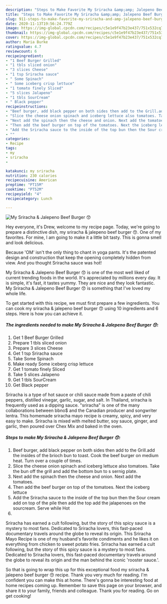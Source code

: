 ```yaml
---
description: "Steps to Make Favorite My Sriracha &amp;amp; Jalepeno Beef Burger 😙"
title: "Steps to Make Favorite My Sriracha &amp;amp; Jalepeno Beef Burger 😙"
slug: 911-steps-to-make-favorite-my-sriracha-and-amp-jalepeno-beef-burger
date: 2020-11-13T19:56:24.779Z
image: https://img-global.cpcdn.com/recipes/c5e1e9f47b23e437/751x532cq70/my-sriracha-jalepeno-beef-burger-😙-recipe-main-photo.jpg
thumbnail: https://img-global.cpcdn.com/recipes/c5e1e9f47b23e437/751x532cq70/my-sriracha-jalepeno-beef-burger-😙-recipe-main-photo.jpg
cover: https://img-global.cpcdn.com/recipes/c5e1e9f47b23e437/751x532cq70/my-sriracha-jalepeno-beef-burger-😙-recipe-main-photo.jpg
author: Maria Burke
ratingvalue: 4.7
reviewcount: 6
recipeingredient:
- "1 Beef Burger Grilled"
- "1 tbls sliced onion"
- "3 slices Cheese"
- "1 tsp Sriracha sauce"
- " Some Spinach"
- " Some iceberg crisp lettuce"
- "1 tomato finely Sliced"
- "5 slices Jalapeno"
- "1 tbls SourCream"
- " Black pepper"
recipeinstructions:
- "Beef burger, add black pepper on both sides then add to the Grill.add the insides of the brioch bun to toast. Cook the beef burger on medium heat. Turn over a couple of times."
- "Slice the cheese onion spinach and iceberg lettuce also tomatoes. Take the bun off the grill and add the bottom bun to s sernig plate."
- "Next add the spinach then the cheese and onion. Next add the tomatoes."
- "Then add the beef burger on top of the tomatoes. Next the iceberg lettuce"
- "Add the Sriracha sauce to the inside of the top bun then the Sour cream add on top of the pile then add the top add the jalapenoes on the sourcream. Serve while Hot"
- ""
categories:
- Recipe
tags:
- my
- sriracha
- 

katakunci: my sriracha  
nutrition: 230 calories
recipecuisine: American
preptime: "PT15M"
cooktime: "PT52M"
recipeyield: "4"
recipecategory: Lunch

---
```



![My Sriracha &amp; Jalepeno Beef Burger 😙](https://img-global.cpcdn.com/recipes/c5e1e9f47b23e437/751x532cq70/my-sriracha-jalepeno-beef-burger-😙-recipe-main-photo.jpg)

Hey everyone, it's Drew, welcome to my recipe page. Today, we're going to prepare a distinctive dish, my sriracha &amp; jalepeno beef burger 😙. One of my favorites. For mine, I am going to make it a little bit tasty. This is gonna smell and look delicious.

Because &#39;OM&#39; isn&#39;t the only thing to chant in yoga pants. It&#39;s the patented design and construction that keep the opening completely hidden from view. And you thought Sriracha sauce was hot!

My Sriracha &amp; Jalepeno Beef Burger 😙 is one of the most well liked of current trending foods in the world. It's appreciated by millions every day. It is simple, it's fast, it tastes yummy. They are nice and they look fantastic. My Sriracha &amp; Jalepeno Beef Burger 😙 is something that I've loved my whole life.


To get started with this recipe, we must first prepare a few ingredients. You can cook my sriracha &amp; jalepeno beef burger 😙 using 10 ingredients and 6 steps. Here is how you can achieve it.

<!--inarticleads1-->

##### The ingredients needed to make My Sriracha &amp; Jalepeno Beef Burger 😙:

1. Get 1 Beef Burger Grilled
1. Prepare 1 tbls sliced onion
1. Prepare 3 slices Cheese
1. Get 1 tsp Sriracha sauce
1. Take  Some Spinach
1. Make ready  Some iceberg crisp lettuce
1. Get 1 tomato finely Sliced
1. Take 5 slices Jalapeno
1. Get 1 tbls SourCream
1. Get  Black pepper


Sriracha is a type of hot sauce or chili sauce made from a paste of chili peppers, distilled vinegar, garlic, sugar, and salt. In Thailand, sriracha is frequently used as a dipping sauce. &#34;sriracha&#34; is one of the many collaborations between bbno$ and the Canadian producer and songwriter lentra. This homemade sriracha mayo recipe is creamy, spicy, and very easy to make. Sriracha is mixed with melted butter, soy sauce, ginger, and garlic, then poured over Chex Mix and baked in the oven. 

<!--inarticleads2-->

##### Steps to make My Sriracha &amp; Jalepeno Beef Burger 😙:

1. Beef burger, add black pepper on both sides then add to the Grill.add the insides of the brioch bun to toast. Cook the beef burger on medium heat. Turn over a couple of times.
1. Slice the cheese onion spinach and iceberg lettuce also tomatoes. Take the bun off the grill and add the bottom bun to s sernig plate.
1. Next add the spinach then the cheese and onion. Next add the tomatoes.
1. Then add the beef burger on top of the tomatoes. Next the iceberg lettuce
1. Add the Sriracha sauce to the inside of the top bun then the Sour cream add on top of the pile then add the top add the jalapenoes on the sourcream. Serve while Hot
1. 


Sriracha has earned a cult following, but the story of this spicy sauce is a mystery to most fans. Dedicated to Sriracha lovers, this fast-paced documentary travels around the globe to reveal its origin. This Sriracha Mayo Recipe is one of my husband&#39;s favorite condiments and he likes it on everything from chicken to sweet potato fries. Sriracha has earned a cult following, but the story of this spicy sauce is a mystery to most fans. Dedicated to Sriracha lovers, this fast-paced documentary travels around the globe to reveal its origin and the man behind the iconic &#39;rooster sauce.&#39;. 

So that is going to wrap this up for this exceptional food my sriracha &amp; jalepeno beef burger 😙 recipe. Thank you very much for reading. I'm confident you can make this at home. There's gonna be interesting food at home recipes coming up. Remember to save this page on your browser, and share it to your family, friends and colleague. Thank you for reading. Go on get cooking!

